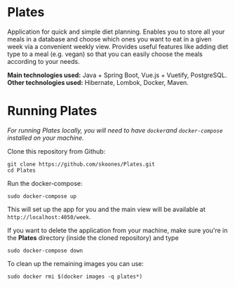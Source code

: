 # Plates

Application for quick and simple diet planning. Enables you to store all your meals in a database and choose which ones you want to eat in a given week via a convenient weekly view. Provides useful features like adding diet type to a meal (e.g. vegan) so that you can easily choose the meals according to your needs.

**Main technologies used:** Java + Spring Boot, Vue.js + Vuetify, PostgreSQL.  
**Other technologies used:** Hibernate, Lombok, Docker, Maven.

# Running Plates

*For running Plates locally, you will need to have `docker`and `docker-compose` installed on your machine.*

Clone this repository from Github:
```
git clone https://github.com/skoones/Plates.git      
cd Plates
  ```

Run the docker-compose:
```
sudo docker-compose up
```

This will set up the app for you and the main view will be available at `http://localhost:4050/week`.

If you want to delete the application from your machine, make sure you're in the **Plates** directory (inside the cloned repository) and type 
```
sudo docker-compose down
```   
To clean up the remaining images you can use:
```
sudo docker rmi $(docker images -q plates*)
```
